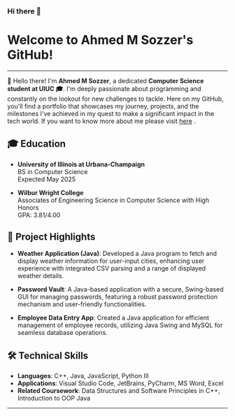 ### Hi there 👋


# Welcome to Ahmed M Sozzer's GitHub!

---

👋 Hello there! I'm **Ahmed M Sozzer**, a dedicated **Computer Science student at UIUC 🎓**. I'm deeply passionate about programming and constantly on the lookout for new challenges to tackle. Here on my GitHub, you'll find a portfolio that showcases my journey, projects, and the milestones I've achieved in my quest to make a significant impact in the tech world. If you want to know more about me please visit [here](https://amsozzer-amsozzer1-6b4b496ed867d3282cafc9f5e3dbb1224451bf08dc06.gitlab.io/) .

## 🎓 Education

- **University of Illinois at Urbana-Champaign**  
  BS in Computer Science  
  Expected May 2025

- **Wilbur Wright College**  
  Associates of Engineering Science in Computer Science with High Honors  
  GPA: 3.81/4.00



## 🌟 Project Highlights

- **Weather Application (Java)**: Developed a Java program to fetch and display weather information for user-input cities, enhancing user experience with integrated CSV parsing and a range of displayed weather details.

- **Password Vault**: A Java-based application with a secure, Swing-based GUI for managing passwords, featuring a robust password protection mechanism and user-friendly functionalities.

- **Employee Data Entry App**: Created a Java application for efficient management of employee records, utilizing Java Swing and MySQL for seamless database operations.

## 🛠 Technical Skills

- **Languages**: C++, Java, JavaScript, Python III
- **Applications**: Visual Studio Code, JetBrains, PyCharm, MS Word, Excel
- **Related Coursework**: Data Structures and Software Principles in C++, Introduction to OOP Java

---



